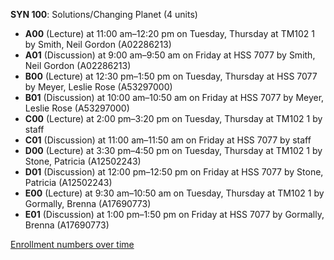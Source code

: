 **SYN 100**: Solutions/Changing Planet (4 units)

- **A00** (Lecture) at 11:00 am–12:20 pm on Tuesday, Thursday at TM102 1 by Smith, Neil Gordon (A02286213)
- **A01** (Discussion) at 9:00 am–9:50 am on Friday at HSS 7077 by Smith, Neil Gordon (A02286213)
- **B00** (Lecture) at 12:30 pm–1:50 pm on Tuesday, Thursday at HSS 7077 by Meyer, Leslie Rose (A53297000)
- **B01** (Discussion) at 10:00 am–10:50 am on Friday at HSS 7077 by Meyer, Leslie Rose (A53297000)
- **C00** (Lecture) at 2:00 pm–3:20 pm on Tuesday, Thursday at TM102 1 by staff
- **C01** (Discussion) at 11:00 am–11:50 am on Friday at HSS 7077 by staff
- **D00** (Lecture) at 3:30 pm–4:50 pm on Tuesday, Thursday at TM102 1 by Stone, Patricia (A12502243)
- **D01** (Discussion) at 12:00 pm–12:50 pm on Friday at HSS 7077 by Stone, Patricia (A12502243)
- **E00** (Lecture) at 9:30 am–10:50 am on Tuesday, Thursday at TM102 1 by Gormally, Brenna (A17690773)
- **E01** (Discussion) at 1:00 pm–1:50 pm on Friday at HSS 7077 by Gormally, Brenna (A17690773)

[Enrollment numbers over time](./SYN100.tsv)
